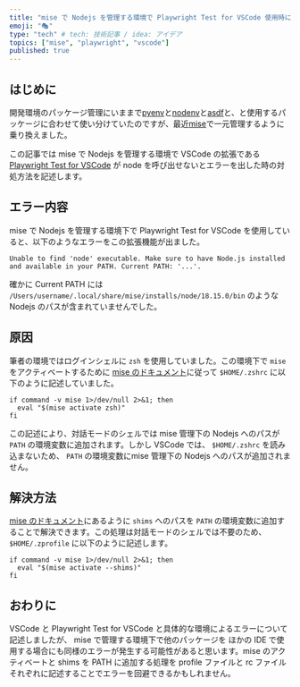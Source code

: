```yaml
---
title: "mise で Nodejs を管理する環境で Playwright Test for VSCode 使用時にハマったこと"
emoji: "🎭"
type: "tech" # tech: 技術記事 / idea: アイデア
topics: ["mise", "playwright", "vscode"]
published: true
---
```


## はじめに

開発環境のパッケージ管理にいままで[pyenv](https://github.com/pyenv/pyenv)と[nodenv](https://github.com/nodenv/nodenv)と[asdf](https://asdf-vm.com/)と、と使用するパッケージに合わせて使い分けていたのですが、最近[mise](https://mise.jdx.dev/)で一元管理するように乗り換えました。

この記事では mise で Nodejs を管理する環境で VSCode の拡張である [Playwright Test for VSCode](https://marketplace.visualstudio.com/items?itemName=ms-playwright.playwright) が node を呼び出せないとエラーを出した時の対処方法を記述します。

## エラー内容

mise で Nodejs を管理する環境下で Playwright Test for VSCode を使用していると、以下のようなエラーをこの拡張機能が出ました。

``` console
Unable to find 'node' executable. Make sure to have Node.js installed and available in your PATH. Current PATH: '...'.
```

確かに Current PATH には `/Users/username/.local/share/mise/installs/node/18.15.0/bin` のような Nodejs のパスが含まれていませんでした。

## 原因

筆者の環境ではログインシェルに `zsh` を使用していました。この環境下で `mise` をアクティベートするために [mise のドキュメント](https://mise.jdx.dev/getting-started.html#_2a-activate-mise)に従って `$HOME/.zshrc` に以下のように記述していました。

``` shell
if command -v mise 1>/dev/null 2>&1; then
  eval "$(mise activate zsh)"
fi
```

この記述により、対話モードのシェルでは mise 管理下の Nodejs へのパスが `PATH` の環境変数に追加されます。しかし VSCode では、 `$HOME/.zshrc` を読み込まないため、 `PATH` の環境変数にmise 管理下の Nodejs へのパスが追加されません。

## 解決方法

[mise のドキュメント](https://mise.jdx.dev/getting-started.html#_2b-alternative-add-mise-shims-to-path)にあるように `shims` へのパスを `PATH` の環境変数に追加することで解決できます。この処理は対話モードのシェルでは不要のため、`$HOME/.zprofile` に以下のように記述します。

``` shell
if command -v mise 1>/dev/null 2>&1; then
  eval "$(mise activate --shims)"
fi
```

## おわりに

VSCode と Playwright Test for VSCode と具体的な環境によるエラーについて記述しましたが、 mise で管理する環境下で他のパッケージを ほかの IDE で使用する場合にも同様のエラーが発生する可能性があると思います。mise のアクティベートと shims を PATH に追加する処理を profile ファイルと rc ファイルそれぞれに記述することでエラーを回避できるかもしれません。

<!-- qiita article id: a8cb3d75e08d64baf9b4 -->
